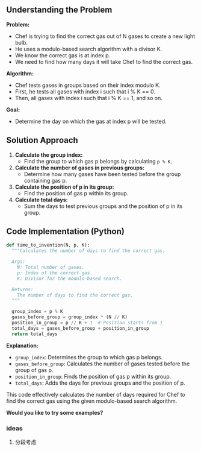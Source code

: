 ## Understanding the Problem
**Problem:**
* Chef is trying to find the correct gas out of N gases to create a new light bulb.
* He uses a modulo-based search algorithm with a divisor K.
* We know the correct gas is at index p.
* We need to find how many days it will take Chef to find the correct gas.

**Algorithm:**
* Chef tests gases in groups based on their index modulo K.
* First, he tests all gases with index i such that i % K == 0.
* Then, all gases with index i such that i % K == 1, and so on.

**Goal:**
* Determine the day on which the gas at index p will be tested.

## Solution Approach
1. **Calculate the group index:**
   * Find the group to which gas p belongs by calculating `p % K`.
2. **Calculate the number of gases in previous groups:**
   * Determine how many gases have been tested before the group containing gas p.
3. **Calculate the position of p in its group:**
   * Find the position of gas p within its group.
4. **Calculate total days:**
   * Sum the days to test previous groups and the position of p in its group.

## Code Implementation (Python)
```python
def time_to_invention(N, p, K):
  """Calculates the number of days to find the correct gas.

  Args:
    N: Total number of gases.
    p: Index of the correct gas.
    K: Divisor for the modulo-based search.

  Returns:
    The number of days to find the correct gas.
  """

  group_index = p % K
  gases_before_group = group_index * (N // K)
  position_in_group = p // K + 1  # Position starts from 1
  total_days = gases_before_group + position_in_group
  return total_days
```

**Explanation:**
* `group_index`: Determines the group to which gas p belongs.
* `gases_before_group`: Calculates the number of gases tested before the group of gas p.
* `position_in_group`: Finds the position of gas p within its group.
* `total_days`: Adds the days for previous groups and the position of p.

This code effectively calculates the number of days required for Chef to find the correct gas using the given modulo-based search algorithm.
 
**Would you like to try some examples?** 



### ideas
1. 分段考虑